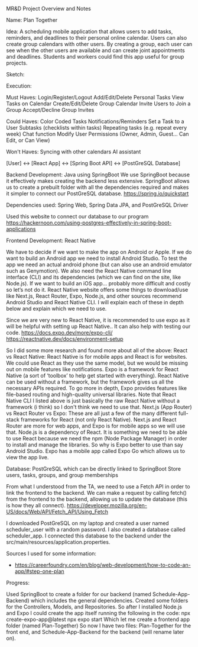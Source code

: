MR&D Project Overview and Notes

Name: 
Plan Together

Idea:
A scheduling mobile application that allows users to add tasks, reminders, and deadlines to their personal online calendar. Users can also create group calendars with other users. By creating a group, each user can see when the other users are available and can create joint appointments and deadlines. Students and workers could find this app useful for group projects.

Sketch:


Execution:


Must Haves:
Login/Register/Logout
Add/Edit/Delete Personal Tasks
View Tasks on Calendar
Create/Edit/Delete Group Calendar
Invite Users to Join a Group
Accept/Decline Group Invites

Could Haves:
Color Coded Tasks
Notifications/Reminders
Set a Task to a User
Subtasks (checklists within tasks)
Repeating tasks (e.g. repeat every week)
Chat function
Modify User Permissions (Owner, Admin, Guest… Can Edit, or Can View)


Won't Haves:
Syncing with other calendars
AI assistant

[User] <-> [React App] <-> [Spring Boot API] <-> [PostGreSQL Database]

Backend Development: Java using SpringBoot
We use SpringBoot because it effectively makes creating the backend less extensive. SpringBoot allows us to create a prebuilt folder with all the dependencies required and makes it simpler to connect our PostGreSQL database.
https://spring.io/quickstart

Dependencies used:
Spring Web, Spring Data JPA, and PostGreSQL Driver

Used this website to connect our database to our program
https://hackernoon.com/using-postgres-effectively-in-spring-boot-applications

Frontend Development: React Native

We have to decide if we want to make the app on Android or Apple. 
If we do want to build an Android app we need to install Android Studio. To test the app we need an actual android phone (but can also use an android emulator such as Genymotion). We also need the React Native command line interface (CLI) and its dependencies (which we can find on the site, like Node.js).
If we want to build an iOS app… probably more difficult and costly so let’s not do it.
React Native website offers some things to download/use like Next.js, React Router, Expo, Node.js, and other sources recommend Android Studio and React Native CLI. I will explain each of these in depth below and explain which we need to use.

Since we are very new to React Native, it is recommended to use expo as it will be helpful with setting up React Native.. It can also help with testing our code.
https://docs.expo.dev/more/expo-cli/
https://reactnative.dev/docs/environment-setup

So I did some more research and found more about all of the above:
React vs React Native:
React Native is for mobile apps and React is for websites. We could use React as they use the same model, but we would be missing out on mobile features like notifications.
Expo is a framework for React Native (a sort of ‘toolbox’ to help get started with everything). React Native can be used without a framework, but the framework gives us all the necessary APIs required. To go more in depth, Expo provides features like file-based routing and high-quality universal libraries. Note that React Native CLI I listed above is just basically the raw React Native without a framework (i think) so I don't think we need to use that.
Next.js (App Router) vs React Router vs Expo:
These are all just a few of the many different full-stack frameworks for React (not only React Native). Next.js and React Router are more for web apps, and Expo is for mobile apps so we will use that. 
Node.js is a dependency of React. It is something we need to be able to use React because we need the npm (Node Package Manager) in order to install and manage the libraries.
So why is Expo better to use than say Android Studio. Expo has a mobile app called Expo Go which allows us to view the app live.

Database: PostGreSQL which can be directly linked to SpringBoot
Store users, tasks, groups, and group memberships

From what I understood from the TA, we need to use a Fetch API in order to link the frontend to the backend. We can make a request by calling fetch() from the frontend to the backend, allowing us to update the database (this is how they all connect).
https://developer.mozilla.org/en-US/docs/Web/API/Fetch_API/Using_Fetch

I downloaded PostGreSQL on my laptop and created a user named scheduler_user with a random password. I also created a database called scheduler_app. I connected this database to the backend under the src/main/resources/application.properties.

Sources I used for some information:
- https://careerfoundry.com/en/blog/web-development/how-to-code-an-app/#step-one-plan



Progress:


Used SpringBoot to create a folder for our backend (named Schedule-App-Backend) which includes the general dependencies.
Created some folders for the Controllers, Models, and Repositories.
So after I installed Node.js and Expo I could create the app itself running the following in the code:
npx create-expo-app@latest
npx expo start
Which let me create a frontend app folder (named Plan-Together)
So now I have two files: Plan-Together for the front end, and Schedule-App-Backend for the backend (will rename later on).

